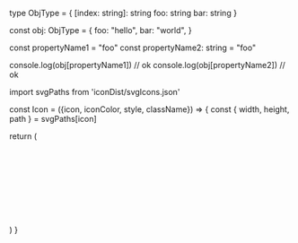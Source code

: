 type ObjType = {
  [index: string]: string
  foo: string
  bar: string
}

const obj: ObjType = {
  foo: "hello",
  bar: "world",
}

const propertyName1 = "foo"
const propertyName2: string = "foo"

console.log(obj[propertyName1]) // ok
console.log(obj[propertyName2]) // ok

import svgPaths from 'iconDist/svgIcons.json'

const Icon = ({icon, iconColor, style, className}) => {
  const { width, height, path } = svgPaths[icon]

  return (
    <svg
      width={width}
      height={height}
      fillRule="evenodd"
      clipRule="evenodd"
      xmlns="http://www.w3.org/2000/svg"
      style={style}
      className={className}
    >
      <path d={path} />
    </svg>
  )
}